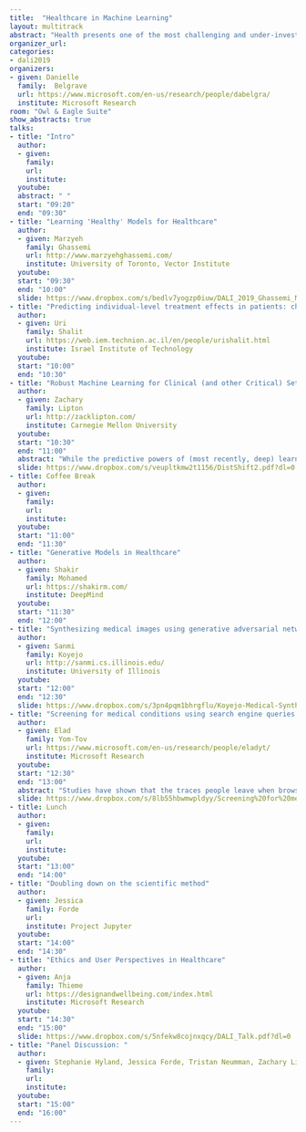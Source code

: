 ```yaml
---
title:  "Healthcare in Machine Learning"
layout: multitrack
abstract: "Health presents one of the most challenging and under-investigated domains of machine learning research. This offers an exciting opportunity for machine learning techniques to impact healthcare in a meaningful way. In this workshop, we will investigate and discuss different perspectives that are essential for successful research and deployment of machine learning for a positive impact in health." 
organizer_url: 
categories:
- dali2019
organizers:
- given: Danielle  
  family:  Belgrave 
  url: https://www.microsoft.com/en-us/research/people/dabelgra/
  institute: Microsoft Research
room: "Owl & Eagle Suite"
show_abstracts: true
talks:
- title: "Intro"
  author:
  - given: 
    family: 
    url:
    institute: 
  youtube: 
  abstract: " "
  start: "09:20"
  end: "09:30" 
- title: "Learning 'Healthy' Models for Healthcare"
  author:
  - given: Marzyeh
    family: Ghassemi
    url: http://www.marzyehghassemi.com/
    institute: University of Toronto, Vector Institute
  youtube: 
  start: "09:30"
  end: "10:00"
  slide: https://www.dropbox.com/s/bedlv7yogzp0iuw/DALI_2019_Ghassemi_Marzyeh%281%29.pdf?dl=0 
- title: "Predicting individual-level treatment effects in patients: challenges and proposed best practices "
  author:
  - given: Uri
    family: Shalit
    url: https://web.iem.technion.ac.il/en/people/urishalit.html
    institute: Israel Institute of Technology
  youtube: 
  start: "10:00"
  end: "10:30"
- title: "Robust Machine Learning for Clinical (and other Critical) Settings"
  author:
  - given: Zachary
    family: Lipton
    url: http://zacklipton.com/
    institute: Carnegie Mellon University
  youtube:
  start: "10:30"
  end: "11:00"
  abstract: "While the predictive powers of (most recently, deep) learning algorithms have pushed the boundaries of what’s possible, the existing tools are limited in crucial ways. These models depend precariously on superficial statistics of the training data, it’s still not clear how to estimate their uncertainty, and they offer predictions without reasons—and are thus are generally misapplied when used to guide decisions. While concerns about these issues are often vacuously expressed (“I don’t trust the model’), and the proposed solutions similarly ill-defined (“add explanations!”), the problems are real and formidable. In this talk, I’ll focus on adapting under distribution shift, discussing challenges of applying supervised learning-based methods in critical settings, the limits of past approaches, and some of my recent work on building robust models."
  slide: https://www.dropbox.com/s/veupltkmw2t1156/DistShift2.pdf?dl=0
- title: Coffee Break
  author:
  - given: 
    family: 
    url: 
    institute: 
  youtube: 
  start: "11:00"
  end: "11:30" 
- title: "Generative Models in Healthcare"
  author:
  - given: Shakir
    family: Mohamed
    url: https://shakirm.com/
    institute: DeepMind
  youtube: 
  start: "11:30"
  end: "12:00"
- title: "Synthesizing medical images using generative adversarial networks"
  author:
  - given: Sanmi
    family: Koyejo
    url: http://sanmi.cs.illinois.edu/
    institute: University of Illinois
  youtube: 
  start: "12:00"
  end: "12:30"
  slide: https://www.dropbox.com/s/3pn4pqm1bhrgflu/Koyejo-Medical-Synthesis.pdf?dl=0 
- title: "Screening for medical conditions using search engine queries and search advertising"
  author:
  - given: Elad
    family: Yom-Tov
    url: https://www.microsoft.com/en-us/research/people/eladyt/
    institute: Microsoft Research
  youtube: 
  start: "12:30"
  end: "13:00"
  abstract: "Studies have shown that the traces people leave when browsing the internet are indicative of their medical condition. Recently, these traces have been used to screen for serious medical conditions including Parkinson’s disease, diabetes, and several types of cancer. In my talk I will begin with an overview of these studies, focusing on how an anonymous cohort of patients can be identified, and on the utility of these traces as screening tools. I will focus on our recent study which showed that the adaptive engines of advertising systems working in conjunction with clinically verified questionnaires can identify people who are suspected of having one of three types of solid tumor cancers. First, a classifier trained to predict suspected cancer inferred from questionnaire response using past queries on Bing reached an Area Under the Curve of 0.64. Second, using the Reinforcement Learning mechanism of the conversion optimization engine, the Google advertisement system learned to identify people who were likely to have symptoms consistent with cancer, such that after a training period of approximately 10 days, 11% of people it selected for showing of targeted campaign ads were found to have suspected cancer. People who received information that their symptoms were consistent with suspected cancer increased their searches for healthcare utilization and maintained it for longer than people whose symptoms were not associated with suspected cancer, indicating that the questionnaires provided useful information to people who completed them. These results demonstrate the utility of using search engine queries to screen for possible cancer and the application of modern advertising systems to identify people who are likely suffering from serious medical conditions."
  slide: https://www.dropbox.com/s/8lb55hbwmwpldyy/Screening%20for%20medical%20conditions%20using%20search%20engine%20queries%20and%20search%20advertising%20-%20DALI%202019.pdf?dl=0
- title: Lunch
  author:
  - given: 
    family: 
    url: 
    institute: 
  youtube: 
  start: "13:00"
  end: "14:00" 
- title: "Doubling down on the scientific method"
  author:
  - given: Jessica 
    family: Forde
    url: 
    institute: Project Jupyter
  youtube: 
  start: "14:00"
  end: "14:30"
- title: "Ethics and User Perspectives in Healthcare"
  author:
  - given: Anja
    family: Thieme
    url: https://designandwellbeing.com/index.html
    institute: Microsoft Research
  youtube: 
  start: "14:30"
  end: "15:00"
  slide: https://www.dropbox.com/s/5nfekw8cojnxqcy/DALI_Talk.pdf?dl=0
- title: "Panel Discussion: "
  author:
  - given: Stephanie Hyland, Jessica Forde, Tristan Neumman, Zachary Lipton
    family: 
    url: 
    institute: 
  youtube: 
  start: "15:00"
  end: "16:00"
---
```

